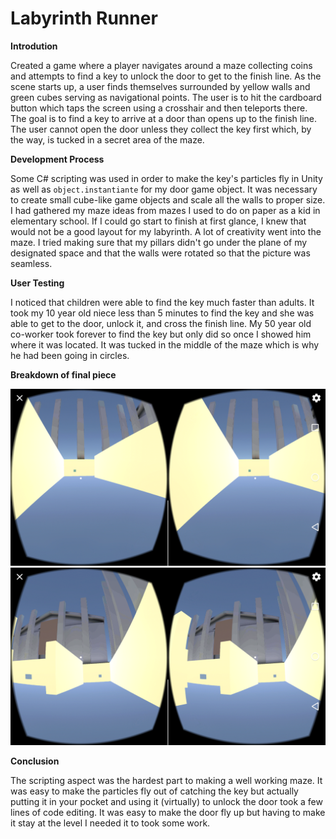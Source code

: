 # Labyrinth Runner

**Introdution**

Created a game where a player navigates around a maze collecting coins and attempts to find a key to unlock the door to get to the finish line. As the scene starts up, a user finds themselves surrounded by yellow walls and green cubes serving as navigational points. The user is to hit the cardboard button which taps the screen using a crosshair and then teleports there. The goal is to find a key to arrive at a door than opens up to the finish line. The user cannot open the door unless they collect the key first which, by the way, is tucked in a secret area of the maze. 

__Development Process__

Some C# scripting was used in order to make the key's particles fly in Unity as well as `object.instantiante` for my door game object. It was necessary to create small cube-like game objects and scale all the walls to proper size. I had gathered my maze ideas from mazes I used to do on paper as a kid in elementary school. If I could go start to finish at first glance, I knew that would not be a good layout for my labyrinth. A lot of creativity went into the maze. I tried making sure that my pillars didn't go under the plane of my designated space and that the walls were rotated so that the picture was seamless. 

**User Testing**

I noticed that children were able to find the key much faster than adults. It took my 10 year old niece less than 5 minutes to find the key and she was able to get to the door, unlock it, and cross the finish line. My 50 year old co-worker took forever to find the key but only did so once I showed him where it was located. It was tucked in the middle of the maze which is why he had been going in circles.

__Breakdown of final piece__

![Alt Text](https://github.com/tedlanda/Labyrinth-Runner/blob/master/P3/Screenshots/Android1.png)
![Alt Text](https://github.com/tedlanda/Labyrinth-Runner/blob/master/P3/Screenshots/Android2.png)

**Conclusion**

The scripting aspect was the hardest part to making a well working maze. It was easy to make the particles fly out of catching the key but actually putting it in your pocket and using it (virtually) to unlock the door took a few lines of code editing. It was easy to make the door fly up but having to make it stay at the level I needed it to took some work.

